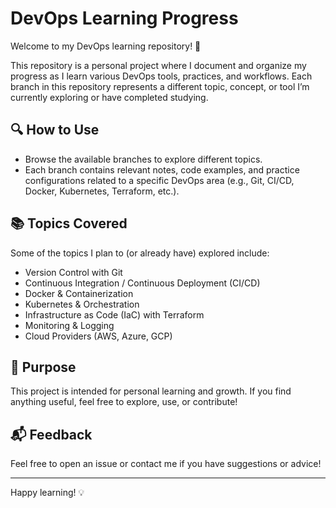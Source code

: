 # DevOps Learning Progress

Welcome to my DevOps learning repository! 🚀

This repository is a personal project where I document and organize my progress as I learn various DevOps tools, practices, and workflows. Each branch in this repository represents a different topic, concept, or tool I’m currently exploring or have completed studying.

## 🔍 How to Use

- Browse the available branches to explore different topics.
- Each branch contains relevant notes, code examples, and practice configurations related to a specific DevOps area (e.g., Git, CI/CD, Docker, Kubernetes, Terraform, etc.).

## 📚 Topics Covered

Some of the topics I plan to (or already have) explored include:

- Version Control with Git
- Continuous Integration / Continuous Deployment (CI/CD)
- Docker & Containerization
- Kubernetes & Orchestration
- Infrastructure as Code (IaC) with Terraform
- Monitoring & Logging
- Cloud Providers (AWS, Azure, GCP)

## 📌 Purpose

This project is intended for personal learning and growth. If you find anything useful, feel free to explore, use, or contribute!

## 📬 Feedback

Feel free to open an issue or contact me if you have suggestions or advice!

---
Happy learning! 💡
